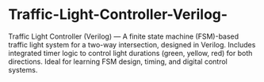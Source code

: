 # Traffic-Light-Controller-Verilog-
Traffic Light Controller (Verilog) — A finite state machine (FSM)-based traffic light system for a two-way intersection, designed in Verilog. Includes integrated timer logic to control light durations (green, yellow, red) for both directions. Ideal for learning FSM design, timing, and digital control systems.
